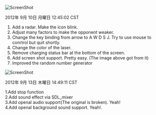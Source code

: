 ![ScreenShot](https://github.com/louxiu/Penguin-Warrior/raw/master/Resources/screenshot/screen.bmp)

2012年 9月 10日 月曜日 12:45:02 CST

1. Add a radar. Make the icon blink.
2. Adjust many factors to make the opponent weaker.
3. Change the key binding from arrow to A W D S J. Try to use mouse to conrtrol but quit shortly.
4. Change the color of the laser.
5. Remove charging status bar at the bottom of the screen.
6. Add screen shot support. Pretty easy. (The image above got from it)
7. Improved the random number generator

![ScreenShot](https://github.com/louxiu/Penguin-Warrior/raw/master/Resources/screenshot/screen1.bmp)

2012年 9月 13日 木曜日 14:49:11 CST

1.Add stop function  
2.Add sound effect via SDL_mixer  
3.Add openal audio support(The original is broken). Yeah!  
4.Add openal background sound support. Yeah!.  
